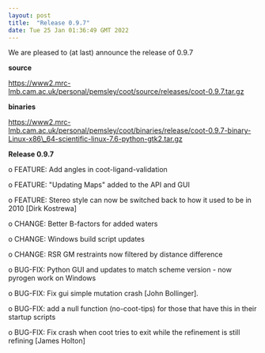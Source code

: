 ```yaml
---
layout: post
title:  "Release 0.9.7"
date: Tue 25 Jan 01:36:49 GMT 2022
---
```



We are pleased to (at last) announce the release of 0.9.7

**source**

https://www2.mrc-lmb.cam.ac.uk/personal/pemsley/coot/source/releases/coot-0.9.7.tar.gz

**binaries**

https://www2.mrc-lmb.cam.ac.uk/personal/pemsley/coot/binaries/release/coot-0.9.7-binary-Linux-x86\_64-scientific-linux-7.6-python-gtk2.tar.gz


   **Release 0.9.7**


  o FEATURE: Add angles in coot-ligand-validation

  o FEATURE: "Updating Maps" added to the API and GUI

  o FEATURE: Stereo style can now be switched back to how it used to be in 2010 [Dirk Kostrewa]

  o CHANGE:  Better B-factors for added waters

  o CHANGE:  Windows build script updates

  o CHANGE:  RSR GM restraints now filtered by distance difference

  o BUG-FIX: Python GUI and updates to match scheme version - now pyrogen work on Windows

  o BUG-FIX: Fix gui simple mutation crash [John Bollinger].

  o BUG-FIX: add a null function (no-coot-tips) for those that have this in their startup scripts

  o BUG-FIX: Fix crash when coot tries to exit while the refinement is still refining [James Holton]



